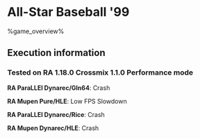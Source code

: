 # All-Star Baseball '99 

%game_overview%

## Execution information

### Tested on RA 1.18.0 Crossmix 1.1.0 Performance mode

**RA ParaLLEl Dynarec/Gln64**: Crash

**RA Mupen Pure/HLE**: Low FPS Slowdown

**RA ParaLLEl Dynarec/Rice**: Crash

**RA Mupen Dynarec/HLE**: Crash